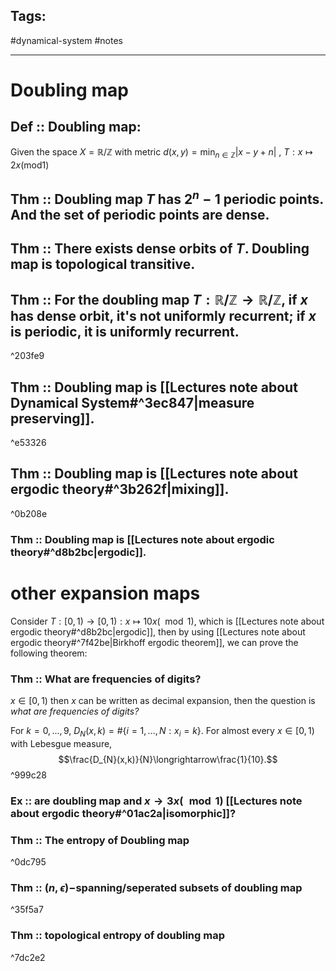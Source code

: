 ## Tags:

#dynamical-system #notes 

---
# Doubling map
## Def :: Doubling map:

Given the space $X = \mathbb{R}/\mathbb{Z}$ with metric $d(x,y)=\text{min}_{n\in\mathbb{Z}}|x-y+n|$ ,
$T:x\mapsto 2x (\text{mod} 1)$ 

## Thm :: Doubling map $T$ has $2^{n}-1$ periodic points. And the set of periodic points are dense.



## Thm :: There exists dense orbits of $T$. Doubling map is topological transitive.



## Thm :: For the doubling map $T:\mathbb{R}/\mathbb{Z}\rightarrow\mathbb{R}/\mathbb{Z}$, if $x$ has dense orbit, it's not uniformly recurrent; if $x$ is periodic, it is uniformly recurrent.

^203fe9


## Thm :: Doubling map is [[Lectures note about Dynamical System#^3ec847|measure preserving]].

^e53326


## Thm :: Doubling map is [[Lectures note about ergodic theory#^3b262f|mixing]].

^0b208e
### Thm :: Doubling map is [[Lectures note about ergodic theory#^d8b2bc|ergodic]].

# other expansion maps
Consider $T:[0,1)\rightarrow [0,1): x\mapsto 10x (\mod1)$, which is [[Lectures note about ergodic theory#^d8b2bc|ergodic]], then by using [[Lectures note about ergodic theory#^7f42be|Birkhoff ergodic theorem]], we can prove the following theorem:
### Thm :: What are frequencies of digits?
$x\in [0,1)$ then $x$ can be written as decimal expansion, then the question is *what are frequencies of digits?*

For $k=0,...,9$, $D_{N}(x,k)=\#\{i=1,...,N:x_{i}=k\}$. For almost every $x\in[0,1)$ with Lebesgue measure,
$$\frac{D_{N}(x,k)}{N}\longrightarrow\frac{1}{10}.$$ ^999c28



### Ex :: are doubling map and $x\rightarrow 3x(\mod1)$ [[Lectures note about ergodic theory#^01ac2a|isomorphic]]?


### Thm :: The entropy of Doubling map

^0dc795



### Thm ::  $(n,\epsilon)-$spanning/seperated subsets of doubling map

^35f5a7


### Thm :: topological entropy of doubling map

^7dc2e2
